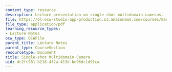 ```yaml
---
content_type: resource
description: Lecture presentation on single shot multidomain cameras.
file: https://ol-ocw-studio-app-production.s3.amazonaws.com/courses/mas-531-computational-camera-and-photography-fall-2009/dc2fc981b2184f2a413dbe96dc1d91ca_MITMAS_531F09_lec03_2.pdf
file_type: application/pdf
learning_resource_types:
- Lecture Notes
ocw_type: OCWFile
parent_title: Lecture Notes
parent_type: CourseSection
resourcetype: Document
title: Single-shot Multidomain Camera
uid: dc2fc981-b218-4f2a-413d-be96dc1d91ca
---
```


